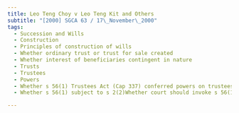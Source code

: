 ```yaml
---
title: Leo Teng Choy v Leo Teng Kit and Others 
subtitle: "[2000] SGCA 63 / 17\_November\_2000"
tags:
  - Succession and Wills
  - Construction
  - Principles of construction of wills
  - Whether ordinary trust or trust for sale created
  - Whether interest of beneficiaries contingent in nature
  - Trusts
  - Trustees
  - Powers
  - Whether s 56(1) Trustees Act (Cap 337) conferred powers on trustees
  - Whether s 56(1) subject to s 2(2)Whether court should invoke s 56(1) to authorise sale

---
```


